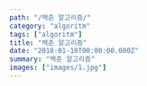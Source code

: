 ```yaml
---
path: "/백준 알고리즘/"
category: "algoritm"
tags: ["algoritm"]
title: "백준 알고리즘"
date: "2018-01-10T00:00:00.000Z"
summary: "백준 알고리즘"
images: ["images/1.jpg"]
---
```

